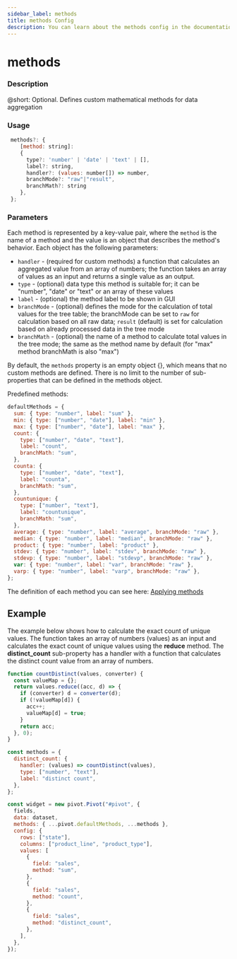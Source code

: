 ```yaml
---
sidebar_label: methods
title: methods Config
description: You can learn about the methods config in the documentation of the DHTMLX JavaScript Pivot library. Browse developer guides and API reference, try out code examples and live demos, and download a free 30-day evaluation version of DHTMLX Pivot.
---
```


# methods

### Description

@short: Optional. Defines custom mathematical methods for data aggregation 

### Usage

~~~jsx 
 methods?: {
    [method: string]:
    {
      type?: 'number' | 'date' | 'text' | [],
      label?: string,
      handler?: (values: number[]) => number,
      branchMode?: "raw"|"result",
      branchMath?: string
    },
 };
~~~

### Parameters

Each method is represented by a key-value pair, where the `method` is the name of a method and the value is an object that describes the method's behavior. Each object has the following parameters:

- `handler` - (required for custom methods) a function that calculates an aggregated value from an array of numbers; the function takes an array of values as an input and returns a single value as an output. 
- `type` - (optional) data type this method is suitable for; it can be "number", "date" or "text" or an array of these values
- `label` - (optional) the method label to be shown in GUI
- `branchMode` - (optional) defines the mode for the calculation of total values for the tree table; the branchMode can be set to `raw` for calculation based on all raw data; `result` (default) is set for calculation based on already processed data in the tree mode
- `branchMath` - (optional) the name of a method to calculate total values in the tree mode; the same as the method name by default (for "max" method branchMath is also "max")

By default, the `methods` property is an empty object {}, which means that no custom methods are defined. There is no limit to the number of sub-properties that can be defined in the methods object. 

Predefined methods:

~~~jsx
defaultMethods = {
  sum: { type: "number", label: "sum" },
  min: { type: ["number", "date"], label: "min" },
  max: { type: ["number", "date"], label: "max" },
  count: {
    type: ["number", "date", "text"],
    label: "count",
    branchMath: "sum",
  },
  counta: {
    type: ["number", "date", "text"],
    label: "counta",
    branchMath: "sum",
  },
  countunique: {
    type: ["number", "text"],
    label: "countunique",
    branchMath: "sum",
  },
  average: { type: "number", label: "average", branchMode: "raw" },
  median: { type: "number", label: "median", branchMode: "raw" },
  product: { type: "number", label: "product" },
  stdev: { type: "number", label: "stdev", branchMode: "raw" },
  stdevp: { type: "number", label: "stdevp", branchMode: "raw" },
  var: { type: "number", label: "var", branchMode: "raw" },
  varp: { type: "number", label: "varp", branchMode: "raw" },
};
~~~

The definition of each method you can see here: [Applying methods](/guides/working-with-data#default-methods)


## Example

The example below shows how to calculate the exact count of unique values. The function takes an array of numbers (values) as an input and calculates the exact count of unique values using the **reduce** method. The **distinct_count** sub-property has a handler with a function that calculates the distinct count value from an array of numbers.

~~~jsx {}
function countDistinct(values, converter) {
  const valueMap = {};
  return values.reduce((acc, d) => {
    if (converter) d = converter(d);
    if (!valueMap[d]) {
      acc++;
      valueMap[d] = true;
    }
    return acc;
  }, 0);
}

const methods = {
  distinct_count: {
    handler: (values) => countDistinct(values),
    type: ["number", "text"],
    label: "distinct count",
  },
};

const widget = new pivot.Pivot("#pivot", {
  fields,
  data: dataset,
  methods: { ...pivot.defaultMethods, ...methods },
  config: {
    rows: ["state"],
    columns: ["product_line", "product_type"],
    values: [
      {
        field: "sales",
        method: "sum",
      },
      {
        field: "sales",
        method: "count",
      },
      {
        field: "sales",
        method: "distinct_count",
      },
    ],
  },
});
~~~
